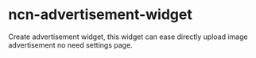 # ncn-advertisement-widget
Create advertisement widget, this widget can ease directly upload image advertisement no need settings page.
